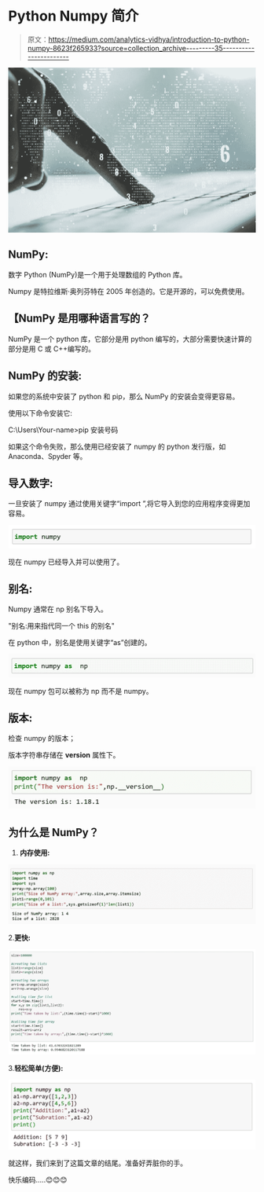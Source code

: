 # Python Numpy 简介

> 原文：<https://medium.com/analytics-vidhya/introduction-to-python-numpy-8623f265933?source=collection_archive---------35----------------------->

![](img/b127788d391c5695d6520168dc0661b1.png)

## **NumPy:**

数字 Python (NumPy)是一个用于处理数组的 Python 库。

Numpy 是特拉维斯·奥列芬特在 2005 年创造的。它是开源的，可以免费使用。

## 【NumPy 是用哪种语言写的？

NumPy 是一个 python 库，它部分是用 python 编写的，大部分需要快速计算的部分是用 C 或 C++编写的。

## NumPy 的安装:

如果您的系统中安装了 python 和 pip，那么 NumPy 的安装会变得更容易。

使用以下命令安装它:

C:\\Users\Your-name>pip 安装号码

如果这个命令失败，那么使用已经安装了 numpy 的 python 发行版，如 Anaconda、Spyder 等。

## 导入数字:

一旦安装了 numpy 通过使用关键字“import ”,将它导入到您的应用程序变得更加容易。

![](img/2c507a137a6d33fd413e4d1ff1ce02da.png)

现在 numpy 已经导入并可以使用了。

## 别名:

Numpy 通常在 np 别名下导入。

"别名:用来指代同一个 this 的别名"

在 python 中，别名是使用关键字“as”创建的。

![](img/2deb5fb9fe7ae65b1deac6dd6bd1864c.png)

现在 numpy 包可以被称为 np 而不是 numpy。

## 版本:

检查 numpy 的版本；

版本字符串存储在 __version__ 属性下。

![](img/8b7c8be97d61f2ee371a83d5c857e7b5.png)

## 为什么是 NumPy？

1.  **内存使用:**

![](img/cf0540f8e585dacd286463396ba783e1.png)

2.**更快:**

![](img/f83991e80c8117bad5be352332d0b7ef.png)

3.**轻松简单(方便):**

![](img/9328b480398d8779fdb96c9b514f47c9.png)

就这样，我们来到了这篇文章的结尾。准备好弄脏你的手。

快乐编码…..😊😊😊